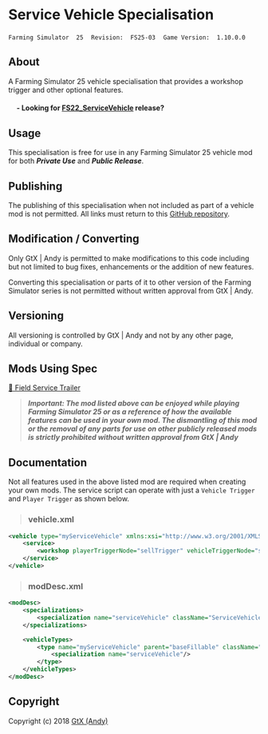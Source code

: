 # Service Vehicle Specialisation

 `Farming Simulator  25`&nbsp;&nbsp;&nbsp;&nbsp;`Revision:  FS25-03`&nbsp;&nbsp;&nbsp;&nbsp;`Game Version:  1.10.0.0`

## About
A Farming Simulator 25 vehicle specialisation that provides a workshop trigger and other optional features.

#### &nbsp;&nbsp;&nbsp;&nbsp; - Looking for [FS22_ServiceVehicle](https://github.com/GtX-Andy/serviceVehicle) release?

## Usage
This specialisation is free for use in any Farming Simulator 25 vehicle mod for both ***Private Use*** and ***Public Release***.

## Publishing
The publishing of this specialisation when not included as part of a vehicle mod is not permitted. All links must return to this [GitHub repository](https://github.com/GtX-Andy/FS25_ServiceVehicle).

## Modification / Converting
Only GtX | Andy is permitted to make modifications to this code including but not limited to bug fixes, enhancements or the addition of new features.

Converting this specialisation or parts of it to other version of the Farming Simulator series is not permitted without written approval from GtX | Andy.

## Versioning
All versioning is controlled by GtX | Andy and not by any other page, individual or company.

## Mods Using Spec
[🎁 Field Service Trailer](https://www.farming-simulator.com/mod.php?mod_id=307924&title=fs2025)

> ***Important: The mod listed above can be enjoyed while playing Farming Simulator 25 or as a reference of how the available features can be used in your own mod. The dismantling of this mod or the removal of any parts for use on other publicly released mods is strictly prohibited without written approval from GtX | Andy***

## Documentation
Not all features used in the above listed mod are required when creating your own mods. The service script can operate with just a `Vehicle Trigger` and `Player Trigger` as shown below.

>### vehicle.xml

```xml
<vehicle type="myServiceVehicle" xmlns:xsi="http://www.w3.org/2001/XMLSchema-instance" xsi:noNamespaceSchemaLocation="../../../../shared/xml/schema/vehicle.xsd">
    <service>
        <workshop playerTriggerNode="sellTrigger" vehicleTriggerNode="sellAreaTrigger" />
    </service>
</vehicle>
```
>### modDesc.xml

```xml
<modDesc>
    <specializations>
        <specialization name="serviceVehicle" className="ServiceVehicle" filename="scripts/ServiceVehicle.lua"/>
    </specializations>

    <vehicleTypes>
        <type name="myServiceVehicle" parent="baseFillable" className="Vehicle" filename="$dataS/scripts/vehicles/Vehicle.lua">
            <specialization name="serviceVehicle"/>
        </type>
    </vehicleTypes>
</modDesc>
```

## Copyright
Copyright (c) 2018 [GtX (Andy)](https://github.com/GtX-Andy)
